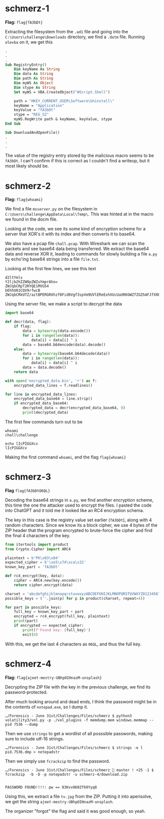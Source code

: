 # schmerz-1

**Flag:** `flag{fA3bDt}`

Extracting the filesystem from the `.ad1` file and going into the `C:\Users\challenge\Downloads` directory, we find a `.dotm` file. Running `olevba` on it, we get this

```vb
.
.
.
Sub RegistryEntry()
    Dim keyName As String
    Dim data As String
    Dim path As String
    Dim myWS As Object
    Dim stype As String
    Set myWS = VBA.CreateObject("WScript.Shell")

    path = "HKEY_CURRENT_USER\Software\Uninstall\"
    keyName = "Application"
    keyValue = "fA3bDt"
    stype = "REG_SZ"
    myWS.RegWrite path & keyName, keyValue, stype
End Sub

Sub DownloadAndOpenFile()
.
.
.
```

The value of the registry entry stored by the malicious macro seems to be `fA3bDt`. I can't confirm if this is correct as I couldn't find a writeup, but it most likely should be.

# schmerz-2

**Flag:** `flag{whoami}`

We find a file `msserver.py` on the filesystem in `C:\Users\challenge\AppData\Local\Temp\`. This was hinted at in the macro we found in the docm file.

Looking at the code, we see its some kind of encryption scheme for a server that XOR's it with its index and then converts it to base64.

We also have a pcap file `chall.pcap`. With Wireshark we can scan the packets and see base64 data being transferred. We extract the base64 data and reverse XOR it, leading to commands for slowly building a file `a.py` by echo'ing base64 strings into a file `file.txt`.

Looking at the first few lines, we see this text

```
d2ltYmls
Y2ljb2hZZW9pZWZuYmprAho=
ZWJqbCRpT2RYQE1MVG54
bEhhU01CQV9rfwcB
ZWJqbCRkUTZ/azlBPERGRXhzf0Fid0Vgf3spVm9UVlEReExhXUcUaURKGWZfZGZhAFJfX0FvT0BfXQhXSV5TaS4CJX55ZXh5aC8jJyljOjck
```

Using the server file, we make a script to decrypt the data

```py
import base64

def decr(data, flag):
    if flag:
        data = bytearray(data.encode())
        for i in range(len(data)):
            data[i] = data[i] ^ i
        data = base64.b64encode(data).decode()
    else:
        data = bytearray(base64.b64decode(data))
        for i in range(len(data)):
            data[i] = data[i] ^ i
        data = data.decode()
    return data

with open('encrypted_data.bin', 'r') as f:
    encrypted_data_lines = f.readlines()

for line in encrypted_data_lines:
    encrypted_data_base64 = line.strip()
    if encrypted_data_base64:
        decrypted_data = decr(encrypted_data_base64, 0)
        print(decrypted_data)
```

The first few commands turn out to be

```
whoami
chall\challenge

echo lIcPIGGXcv
lIcPIGGXcv
```

Making the first command `whoami`, and the flag `flag{whoami}`

# schmerz-3

**Flag** `flag{fA3bDtO6QL}`

Decoding the base64 strings in `a.py`, we find another encryption scheme, this time the one the attacker used to encrypt the files. I pasted the code into ChatGPT and it told me it looked like an RC4 encryption schema.

The key in this case is the registry value set earlier (`fA3bDt`), along with 4 random characters. Since we know its a block cipher, we use 4 bytes of the ZIP header that the program encrypted to brute-force the cipher and find the final 4 characters of the key.

```py
from itertools import product
from Crypto.Cipher import ARC4

plaintext = b'PK\x03\x04'
expected_cipher = b'\xe5\x74\xca\x32'
known_key_part = 'fA3bDt'

def rc4_encrypt(key, data):
    cipher = ARC4.new(key.encode())
    return cipher.encrypt(data)

charset = 'abcdefghijklmnopqrstuvwxyzABCDEFGHIJKLMNOPQRSTUVWXYZ0123456789'
possible_keys = (''.join(p) for p in product(charset, repeat=4))

for part in possible_keys:
    full_key = known_key_part + part
    encrypted = rc4_encrypt(full_key, plaintext)
    print(part)
    if encrypted == expected_cipher:
        print(f'Found key: {full_key}')
        exit(0)
```

With this, we get the last 4 characters as `06QL`, and thus the full key.

# schmerz-4

**Flag:** `flag{ajeet-mestry-UBhpOIHnazM-unsplash}`

Decrypting the ZIP file with the key in the previous challenge, we find its password-protected.

After much looking around and dead ends, I think the password might be in the contents of `notepad.exe`, so I dump it.

```
…/Forensics - June 31st/Challenges/Files/schmerz $ python3 volatility3/vol.py -p ./vol_plugins -f memdump.mem windows.memmap --pid 7536 --dump
```

Then we use `strings` to get a wordlist of all posssible passwords, making sure to include utf-16 strings.

```
…/Forensics - June 31st/Challenges/Files/schmerz $ strings -e l pid.7536.dmp > notepadstr
```

Then we simply use `fcrackzip` to find the password.

```
…/Forensics - June 31st/Challenges/Files/schmerz  master ! +25 -1 $ fcrackzip  -b -D -p notepadstr -u schmerz-4/download.zip


PASSWORD FOUND!!!!: pw == 83KvvO60Zf69Yyq8
```

Using this, we extract a file `tv.jpg` from the ZIP. Putting it into aperisolve, we get the string `ajeet-mestry-UBhpOIHnazM-unsplash`.

The organizer "forgot" the flag and said it was good enough, so yeah.

